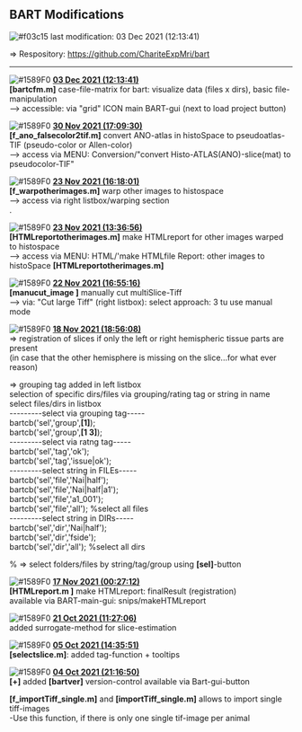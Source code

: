 ## **BART Modifications**
 ![#f03c15](https://via.placeholder.com/15/f03c15/000000?text=+) last modification:   03 Dec 2021 (12:13:41)  
    
 &#8658; Respository: <a href= "https://github.com/ChariteExpMri/bart">https://github.com/ChariteExpMri/bart</a>  
    
    
    
------------------  
  ![#1589F0](https://via.placeholder.com/15/1589F0/000000?text=+)   <ins>**03 Dec 2021 (12:13:41)** </ins>  
   __[bartcfm.m]__ case-file-matrix for bart: visualize data (files x dirs), basic file-manipulation  
  --> accessible: via "grid" ICON main BART-gui (next to load project button)  
<!---->
  ![#1589F0](https://via.placeholder.com/15/1589F0/000000?text=+)   <ins>**30 Nov 2021 (17:09:30)**</ins>  
   __[f_ano_falsecolor2tif.m]__ convert ANO-atlas in histoSpace to pseudoatlas-TIF (pseudo-color or Allen-color)  
  --> access via MENU: Conversion/"convert Histo-ATLAS(ANO)-slice(mat) to pseudocolor-TIF"  
    
<!---->
  ![#1589F0](https://via.placeholder.com/15/1589F0/000000?text=+)   <ins>**23 Nov 2021 (16:18:01)**</ins>  
   __[f_warpotherimages.m]__ warp other images to histospace  
  --> access via right listbox/warping section  
  .  
    
<!---->
  ![#1589F0](https://via.placeholder.com/15/1589F0/000000?text=+)   <ins>**23 Nov 2021 (13:36:56)**</ins>  
   __[HTMLreportotherimages.m]__  make HTMLreport for other images warped to histospace   
  --> access via MENU: HTML/'make HTMLfile Report:  other images to histoSpace __[HTMLreportotherimages.m]__  
    
<!---->
  ![#1589F0](https://via.placeholder.com/15/1589F0/000000?text=+)   <ins>**22 Nov 2021 (16:55:16)**</ins>  
    __[manucut_image ]__ manually cut multiSlice-Tiff    
  --> via: "Cut large Tiff" (right listbox): select approach: 3 tu use manual mode  
    
<!---->
  ![#1589F0](https://via.placeholder.com/15/1589F0/000000?text=+)   <ins>**18 Nov 2021 (18:56:08)**</ins>  
   &#8658;  registration of slices if only the left or right hemispheric tissue parts are present  
  (in case that the other hemisphere is missing on the slice...for what ever reason)    
    
   &#8658; grouping tag added in left listbox  
  selection of specific dirs/files via grouping/rating tag or string in name   
  select files/dirs in listbox  
  ---------select via grouping tag-----  
  bartcb('sel','group',__[1]__);  
  bartcb('sel','group',__[1 3]__);  
  ---------select via  ratng tag-----  
  bartcb('sel','tag','ok');  
  bartcb('sel','tag','issue|ok');  
  ---------select string in FILEs-----  
  bartcb('sel','file','Nai|half');  
  bartcb('sel','file','Nai|half|a1');  
  bartcb('sel','file','a1_001');  
  bartcb('sel','file','all');  %select all files  
  ---------select string in DIRs-----  
  bartcb('sel','dir','Nai|half');  
  bartcb('sel','dir','fside');  
  bartcb('sel','dir','all'); %select all dirs  
    
  %  &#8658;  select folders/files by string/tag/group using __[sel]__-button  
    
<!---->
  ![#1589F0](https://via.placeholder.com/15/1589F0/000000?text=+)   <ins>**17 Nov 2021 (00:27:12)**</ins>  
   __[HTMLreport.m ]__   make HTMLreport: finalResult (registration)  
  available via BART-main-gui: snips/makeHTMLreport  
    
<!---->
  ![#1589F0](https://via.placeholder.com/15/1589F0/000000?text=+)   <ins>**21 Oct 2021 (11:27:06)**</ins>  
  added surrogate-method for slice-estimation  
    
    
<!---->
  ![#1589F0](https://via.placeholder.com/15/1589F0/000000?text=+)   <ins>**05 Oct 2021 (14:35:51)**</ins>  
  __[selectslice.m]__: added tag-function + tooltips  
    
    
<!---->
  ![#1589F0](https://via.placeholder.com/15/1589F0/000000?text=+)   <ins>**04 Oct 2021 (21:16:50)**</ins>  
  __[+]__ added __[bartver]__ version-control available via Bart-gui-button  
    
   __[f_importTiff_single.m]__ and __[importTiff_single.m]__  allows to import single tiff-images  
  -Use this function, if there is only one single tif-image per animal  
    
<!---->
